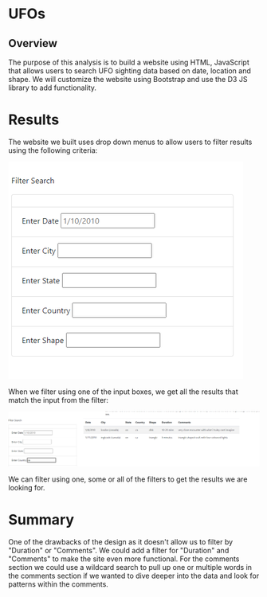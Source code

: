 # UFOs

## Overview
The purpose of this analysis is to build a website using HTML, JavaScript that allows users to search UFO sighting data based on date, location and shape.  We will customize the website using Bootstrap and use the D3 JS library to add functionality.

# Results
The website we built uses drop down menus to allow users to filter results using the following criteria:

![This is an image](https://github.com/BNew2022/UFOs/blob/main/filter_ss.png)

When we filter using one of the input boxes, we get all the results that match the input from the filter:

![This is an image](https://github.com/BNew2022/UFOs/blob/main/filtered_ss.png)

We can filter using one, some or all of the filters to get the results we are looking for.

# Summary
One of the drawbacks of the design as it doesn't allow us to filter by "Duration" or "Comments".  We could add a filter for "Duration" and "Comments" to make the site even more functional.  For the comments section we could use a wildcard search to pull up one or multiple words in the comments section if we wanted to dive deeper into the data and look for patterns within the comments.
